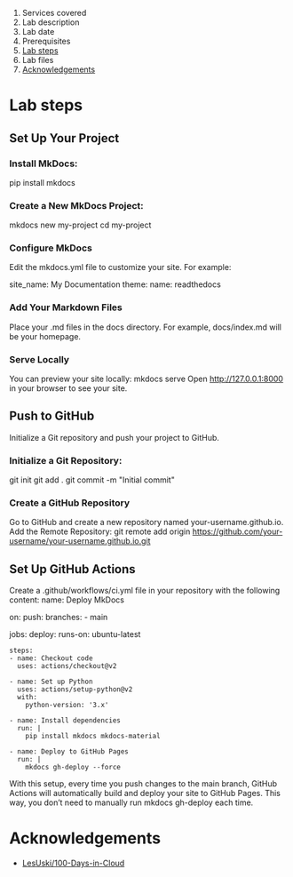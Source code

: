 1. Services covered
2. Lab description
3. Lab date
4. Prerequisites
5. [Lab steps](#lab-steps)
6. Lab files
7. [Acknowledgements](#acknowledgements)

# Lab steps

## Set Up Your Project
### Install MkDocs:
pip install mkdocs

### Create a New MkDocs Project:
mkdocs new my-project
cd my-project

### Configure MkDocs
Edit the mkdocs.yml file to customize your site. For example:

site_name: My Documentation
theme:
  name: readthedocs
  
### Add Your Markdown Files
Place your .md files in the docs directory. For example, docs/index.md will be your homepage.

### Serve Locally
You can preview your site locally:
mkdocs serve
Open http://127.0.0.1:8000 in your browser to see your site.

## Push to GitHub
Initialize a Git repository and push your project to GitHub.

### Initialize a Git Repository:
git init
git add .
git commit -m "Initial commit"

### Create a GitHub Repository
Go to GitHub and create a new repository named your-username.github.io.
Add the Remote Repository:
git remote add origin https://github.com/your-username/your-username.github.io.git

## Set Up GitHub Actions
Create a .github/workflows/ci.yml file in your repository with the following content:
name: Deploy MkDocs

on:
  push:
    branches:
      - main

jobs:
  deploy:
    runs-on: ubuntu-latest

    steps:
    - name: Checkout code
      uses: actions/checkout@v2

    - name: Set up Python
      uses: actions/setup-python@v2
      with:
        python-version: '3.x'

    - name: Install dependencies
      run: |
        pip install mkdocs mkdocs-material

    - name: Deploy to GitHub Pages
      run: |
        mkdocs gh-deploy --force

With this setup, every time you push changes to the main branch, GitHub Actions will automatically build and deploy your site to GitHub Pages. This way, you don’t need to manually run mkdocs gh-deploy each time.

# Acknowledgements
- [LesUski/100-Days-in-Cloud](https://github.com/LesUski/100-Days-in-Cloud/tree/main)
